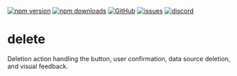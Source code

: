 [![npm version](https://img.shields.io/npm/v/@itrocks/delete?logo=npm)](https://www.npmjs.org/package/@itrocks/delete)
[![npm downloads](https://img.shields.io/npm/dm/@itrocks/delete)](https://www.npmjs.org/package/@itrocks/delete)
[![GitHub](https://img.shields.io/github/last-commit/itrocks-ts/delete?color=2dba4e&label=commit&logo=github)](https://github.com/itrocks-ts/delete)
[![issues](https://img.shields.io/github/issues/itrocks-ts/delete)](https://github.com/itrocks-ts/delete/issues)
[![discord](https://img.shields.io/discord/1314141024020467782?color=7289da&label=discord&logo=discord&logoColor=white)](https://25.re/ditr)

# delete

Deletion action handling the button, user confirmation, data source deletion, and visual feedback.
